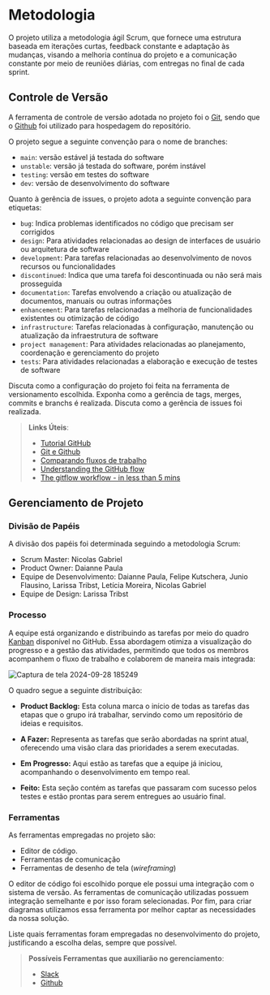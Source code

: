 
# Metodologia

O projeto utiliza a metodologia ágil Scrum, que fornece uma estrutura baseada em iterações curtas, feedback constante e adaptação às mudanças, visando a melhoria contínua do projeto e a comunicação constante por meio de reuniões diárias, com entregas no final de cada sprint.

## Controle de Versão

A ferramenta de controle de versão adotada no projeto foi o
[Git](https://git-scm.com/), sendo que o [Github](https://github.com)
foi utilizado para hospedagem do repositório.

O projeto segue a seguinte convenção para o nome de branches:

- `main`: versão estável já testada do software
- `unstable`: versão já testada do software, porém instável
- `testing`: versão em testes do software
- `dev`: versão de desenvolvimento do software

Quanto à gerência de issues, o projeto adota a seguinte convenção para
etiquetas:

- `bug`: Indica problemas identificados no código que precisam ser corrigidos
- `design`: Para atividades relacionadas ao design de interfaces de usuário ou arquitetura de software
- `development`: Para tarefas relacionadas ao desenvolvimento de novos recursos ou funcionalidades
- `discontinued`: Indica que uma tarefa foi descontinuada ou não será mais prosseguida
- `documentation`: Tarefas envolvendo a criação ou atualização de documentos, manuais ou outras informações
- `enhancement`: Para tarefas relacionadas a melhoria de funcionalidades existentes ou otimização de código
- `infrastructure`: Tarefas relacionadas à configuração, manutenção ou atualização da infraestrutura de software
- `project management`: Para atividades relacionadas ao planejamento, coordenação e gerenciamento do projeto
- `tests`: Para atividades relacionadas a elaboração e execução de testes de software


Discuta como a configuração do projeto foi feita na ferramenta de versionamento escolhida. Exponha como a gerência de tags, merges, commits e branchs é realizada. Discuta como a gerência de issues foi realizada.

> **Links Úteis**:
> - [Tutorial GitHub](https://guides.github.com/activities/hello-world/)
> - [Git e Github](https://www.youtube.com/playlist?list=PLHz_AreHm4dm7ZULPAmadvNhH6vk9oNZA)
>  - [Comparando fluxos de trabalho](https://www.atlassian.com/br/git/tutorials/comparing-workflows)
> - [Understanding the GitHub flow](https://guides.github.com/introduction/flow/)
> - [The gitflow workflow - in less than 5 mins](https://www.youtube.com/watch?v=1SXpE08hvGs)

## Gerenciamento de Projeto

### Divisão de Papéis

A divisão dos papéis foi determinada seguindo a metodologia Scrum:

- Scrum Master: Nicolas Gabriel
- Product Owner: Daianne Paula
- Equipe de Desenvolvimento: Daianne Paula, Felipe Kutschera, Junio Flausino, Larissa Tribst, Letícia Moreira, Nicolas Gabriel
- Equipe de Design: Larissa Tribst

### Processo

A equipe está organizando e distribuindo as tarefas por meio do quadro [Kanban](https://github.com/orgs/ICEI-PUC-Minas-PMV-ADS/projects/1506) disponível no GitHub. Essa abordagem otimiza a visualização do progresso e a gestão das atividades, permitindo que todos os membros acompanhem o fluxo de trabalho e colaborem de maneira mais integrada:
 
![Captura de tela 2024-09-28 185249](https://github.com/user-attachments/assets/3c770806-7041-4703-9617-57124f7a9e26)

O quadro segue a seguinte distribuição:

- **Product Backlog:** Esta coluna marca o início de todas as tarefas das etapas que o grupo irá trabalhar, servindo como um repositório de ideias e requisitos.

- **A Fazer:** Representa as tarefas que serão abordadas na sprint atual, oferecendo uma visão clara das prioridades a serem executadas.

- **Em Progresso:** Aqui estão as tarefas que a equipe já iniciou, acompanhando o desenvolvimento em tempo real.

- **Feito:** Esta seção contém as tarefas que passaram com sucesso pelos testes e estão prontas para serem entregues ao usuário final.

### Ferramentas

As ferramentas empregadas no projeto são:

- Editor de código.
- Ferramentas de comunicação
- Ferramentas de desenho de tela (_wireframing_)

O editor de código foi escolhido porque ele possui uma integração com o
sistema de versão. As ferramentas de comunicação utilizadas possuem
integração semelhante e por isso foram selecionadas. Por fim, para criar
diagramas utilizamos essa ferramenta por melhor captar as
necessidades da nossa solução.

Liste quais ferramentas foram empregadas no desenvolvimento do projeto, justificando a escolha delas, sempre que possível.
 
> **Possíveis Ferramentas que auxiliarão no gerenciamento**: 
> - [Slack](https://slack.com/)
> - [Github](https://github.com/)
